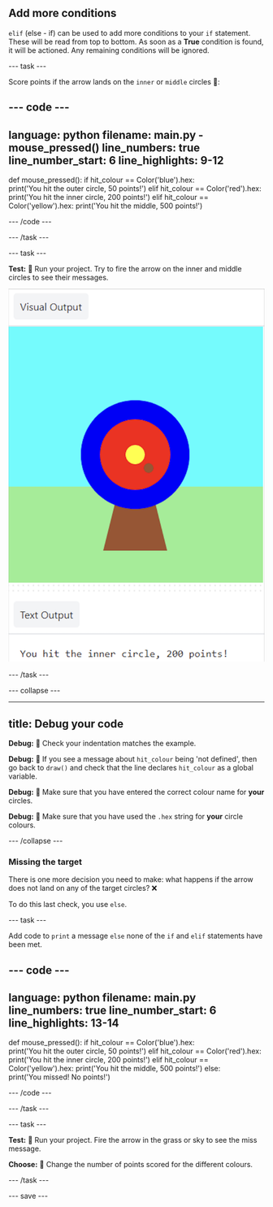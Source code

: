 ## Add more conditions

`elif` (else - if) can be used to add more conditions to your `if` statement. These will be read from top to bottom. As soon as a **True** condition is found, it will be actioned. Any remaining conditions will be ignored.

--- task ---

Score points if the arrow lands on the `inner` or `middle` circles 🎯: 

--- code ---
---
language: python
filename: main.py - mouse_pressed()
line_numbers: true
line_number_start: 6
line_highlights: 9-12
---

def mouse_pressed():
    if hit_colour == Color('blue').hex:   
        print('You hit the outer circle, 50 points!')
    elif hit_colour == Color('red').hex:
        print('You hit the inner circle, 200 points!')
    elif hit_colour == Color('yellow').hex:
        print('You hit the middle, 500 points!')

--- /code ---

--- /task ---

--- task ---

**Test:** 🔄 Run your project. Try to fire the arrow on the inner and middle circles to see their messages.

![The output area with arrow touching the inner circle. The points message is displayed in the output area.](images/yellow-points.png)

--- /task ---

--- collapse ---

---
title: Debug your code
---

**Debug:** 🐞 Check your indentation matches the example.

**Debug:** 🐞 If you see a message about `hit_colour` being 'not defined', then go back to `draw()` and check that the line declares `hit_colour` as a global variable.

**Debug:** 🐞 Make sure that you have entered the correct colour name for **your** circles. 

**Debug:** 🐞 Make sure that you have used the `.hex` string for **your** circle colours. 

--- /collapse ---

### Missing the target

There is one more decision you need to make: what happens if the arrow does not land on any of the target circles? ❌ 

To do this last check, you use `else`.

--- task ---

Add code to `print` a message `else` none of the `if` and `elif` statements have been met.

--- code ---
---
language: python
filename: main.py
line_numbers: true
line_number_start: 6
line_highlights: 13-14
---

def mouse_pressed():
    if hit_colour == Color('blue').hex:   
        print('You hit the outer circle, 50 points!')
    elif hit_colour == Color('red').hex:
        print('You hit the inner circle, 200 points!')
    elif hit_colour == Color('yellow').hex:
        print('You hit the middle, 500 points!')
    else:   
        print('You missed! No points!')

--- /code ---

--- /task ---

--- task ---

**Test:** 🔄 Run your project. Fire the arrow in the grass or sky to see the miss message. 

**Choose:** 💭 Change the number of points scored for the different colours.

--- /task ---

--- save ---
